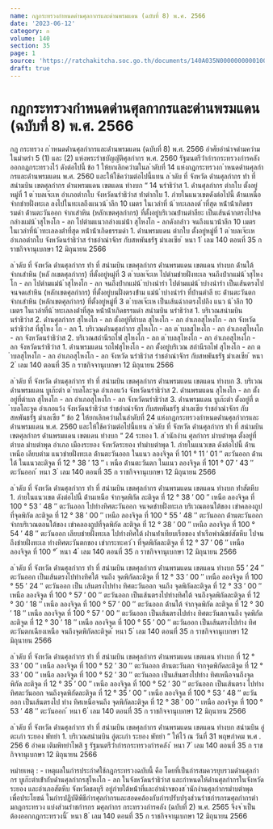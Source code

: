 ```yaml
---
name: กฎกระทรวงกำหนดด่านศุลกากรและด่านพรมแดน (ฉบับที่ 8) พ.ศ. 2566
date: '2023-06-12'
category: ก
volume: 140
section: 35
page: 1
source: 'https://ratchakitcha.soc.go.th/documents/140A035N0000000000100.pdf'
draft: true
---
```


# กฎกระทรวงกำหนดด่านศุลกากรและด่านพรมแดน (ฉบับที่ 8) พ.ศ. 2566

กฎ กระทรวง ก ําหนดด่ํานศุลกํากรและด่ํานพรมแดน (ฉบับที่ 8) พ.ศ. 2566 อําศัยอํานําจตํามควํามในมําตรํา 5 (1) และ (2) แห่งพระรําชบัญญัติศุลกํากร พ.ศ. 2560 รัฐมนตรีว่ํากํารกระทรวงกํารคลังออกกฎกระทรวงไว้ ดังต่อไปนี้ ข้อ 1 ให้ยกเลิกควํามในล ําดับที่ 14 แห่งกฎกระทรวงก ําหนดด่ํานศุลกํากรและด่ํานพรมแดน พ.ศ. 2560 และให้ใช้ควํามต่อไปนี้แทน ล ําดับ ที่ จังหวัด ด่ํานศุลกํากร ท่ํา ที่ สนํามบิน เขตศุลกํากร ด่ํานพรมแดน เขตแดน ทํางบก “ 14 นรําธิวําส 1. ด่ํานศุลกํากร ตํากใบ ตั้งอยู่ หมู่ที่ 1 ต ําบลเจ๊ะเห อําเภอตํากใบ จังหวัดนรําธิวําส ท่ําตํากใบ 1. ภํายในแนวเขตดังต่อไปนี้ ด้ํานเหนือ จํากชํายฝั่งทะเล ลงไปในทะเลถึงแนวน้ ําลึก 10 เมตร ในเวลําที่ น้ ําทะเลลงต่ ําที่สุด หน้ําน้ําเกิดธรรมดํา ด้ํานตะวันออก จํากเสําหิน (หลักเขตศุลกํากร) ที่ตั้งอยู่บริเวณบ้ํานตําลียะ เป็นเส้นฉํากตรงไปจด กลํางแม่น้ ําสุไหงโก - ลก ไปตํามแนวกลํางแม่น้ํา สุไหงโก - ลกดังกล่ําว จนถึงแนวน้ําลึก 10 เมตร ในเวลําที่น้ ําทะเลลงต่ําที่สุด หน้ําน้ําเกิดธรรมดํา 1. ด่ํานพรมแดน ตํากใบ ตั้งอยู่หมู่ที่ 1 ต ําบลเจ๊ะเห อําเภอตํากใบ จังหวัดนรําธิวําส รําชอําณําจักร กับสหพันธรัฐ มําเลเซีย ้ หนา 1 ่ เลม 140 ตอนที่ 35 ก ราชกิจจานุเบกษา 12 มิถุนายน 2566

ล ําดับ ที่ จังหวัด ด่ํานศุลกํากร ท่ํา ที่ สนํามบิน เขตศุลกํากร ด่ํานพรมแดน เขตแดน ทํางบก ด้ํานใต้ จํากเสําหิน (หลั กเขตศุลกํากร) ที่ตั้งอยู่หมู่ที่ 3 ต ําบลเจ๊ะเห ไปตํามชํายฝั่งทะเล จนถึงปํากแม่น้ ําสุไหงโก - ลก ไปตํามแม่น้ ําสุไหงโก - ลก จนถึงปํากแม่น้ ําบํางนํารํา ไปตํามแม่น้ ําบํางนํารํา เป็นเส้นตรงไปจนจดเสําหิน (หลักเขตศุลกํากร) ที่ตั้งอยู่บนฝั่งตรงข้ําม แม่น้ ําบํางนํารํา ที่บ้ํานตําลี ยะ ด้ํานตะวันตก จํากเสําหิน (หลักเขตศุลกํากร) ที่ตั้งอยู่หมู่ที่ 3 ต ําบลเจ๊ะเห เป็นเส้นฉํากตรงไปถึง แนว น้ ําลึก 10 เมตร ในเวลําที่น้ ําทะเลลงต่ําที่สุด หน้ําน้ําเกิดธรรมดํา สนํามบิน นรําธิวําส 1. บริเวณสนํามบิน นรําธิวําส 2. ด่ํานศุลกํากร สุไหงโก - ลก ตั้งอยู่ที่ตําบล สุไหงโก - ลก อําเภอสุไหงโก - ลก จังหวัดนรําธิวําส ที่สุไหง โก - ลก 1. บริเวณด่ํานศุลกํากร สุไหงโก - ลก ต ําบลสุไหงโก - ลก อําเภอสุไหงโก - ลก จังหวัดนรําธิวําส 2. บริเวณสถํานีรถไฟ สุไหงโก - ลก ต ําบลสุไหงโก - ลก อําเภอสุไหงโก - ลก จังหวัดนรําธิวําส 1. ด่ํานพรมแดน รถไฟสุไหงโก - ลก ตั้งอยู่บริเวณ สถํานีรถไฟ สุไหงโก - ลก ต ําบลสุไหงโก - ลก อําเภอสุไหงโก - ลก จังหวัด นรําธิวําส รําชอําณําจักร กับสหพันธรัฐ มําเลเซีย ้ หนา 2 ่ เลม 140 ตอนที่ 35 ก ราชกิจจานุเบกษา 12 มิถุนายน 2566

ล ําดับ ที่ จังหวัด ด่ํานศุลกํากร ท่ํา ที่ สนํามบิน เขตศุลกํากร ด่ํานพรมแดน เขตแดน ทํางบก 3. บริเวณด่ํานพรมแดน บูเก๊ะตํา ต ําบลโละจูด อําเภอแว้ง จังหวัดนรําธิวําส 2. ด่ํานพรมแดน สุไหงโก - ลก ตั้งอยู่ที่ตําบล สุไหงโก - ลก อําเภอสุไหงโก - ลก จังหวัดนรําธิวําส 3. ด่ํานพรมแดน บูเก๊ะตํา ตั้งอยู่ที่ ต ําบลโละจูด อําเภอแว้ง จังหวัดนรําธิวําส รําชอําณําจักร กับสหพันธรัฐ มําเลเซีย รําชอําณําจักร กับสหพันธรัฐ มําเลเซีย ” ข้อ 2 ให้ยกเลิกควํามในลําดับที่ 24 แห่งกฎกระทรวงกําหนดด่ํานศุลกํากรและด่ํานพรมแดน พ.ศ. 2560 และให้ใช้ควํามต่อไปนี้แทน ล ําดับ ที่ จังหวัด ด่ํานศุลกํากร ท่ํา ที่ สนํามบิน เขตศุลกํากร ด่ํานพรมแดน เขตแดน ทํางบก “ 24 ระยอง 1. ส ํานักงําน ศุลกํากร มําบตําพุด ตั้งอยู่ที่ตําบล มําบตําพุด อําเภอ เมืองระยอง จังหวัดระยอง ท่ํามําบตําพุด 1. ภํายในแนวเขต ดังต่อไปนี้ ด้ํานเหนือ เลียบตําม แนวชํายฝั่งทะเล ด้ํานตะวันออก ในแนว ลองจิจูด ที่ 101 ° 11 ′ 01 ′′ ตะวันออก ด้ํานใต้ ในแนวละติจูด ที่ 12 ° 38 ′ 13 ′′ เ หนือ ด้ํานตะวันตก ในแนว ลองจิจูด ที่ 101 ° 07 ′ 43 ′′ ตะวันออก ้ หนา 3 ่ เลม 140 ตอนที่ 35 ก ราชกิจจานุเบกษา 12 มิถุนายน 2566

ล ําดับ ที่ จังหวัด ด่ํานศุลกํากร ท่ํา ที่ สนํามบิน เขตศุลกํากร ด่ํานพรมแดน เขตแดน ทํางบก ท่ําสัตหีบ 1. ภํายในแนวเขต ดังต่อไปนี้ ด้ํานเหนือ จํากจุดพิกัด ละติจูด ที่ 12 ° 38 ′ 00 ′′ เหนือ ลองจิจูด ที่ 100 ° 53 ′ 48 ′′ ตะวันออก ไปทํางทิศตะวันออก จนจดชํายฝั่งทะเล บริเวณตอนใต้ของ เขําคลองถูปที่จุดพิกัด ละติจูด ที่ 12 ° 38 ′ 00 ′′ เหนือ ลองจิจูด ที่ 100 ° 55 ′ 48 ′′ ตะวันออก ด้ํานตะวันออก จํากบริเวณตอนใต้ของ เขําคลองถูปที่จุดพิกัด ละติจูด ที่ 12 ° 38 ′ 00 ′′ เหนือ ลองจิจูด ที่ 100 ° 54 ′ 48 ′′ ตะวันออก เลียบชํายฝั่งทะเล ไปทํางทิศใต้ ผ่ํานท่ําเทียบเรือของ ท่ําเรือพําณิชย์สัตหีบ ไปจนถึงชํายฝั่งทะเล ทํางทิศตะวันตกของ เขํากระทะคว่ ํา ที่จุดพิกัดละติจูด ที่ 12 ° 37 ′ 06 ′′ เหนือ ลองจิจูด ที่ 100 ° ้ หนา 4 ่ เลม 140 ตอนที่ 35 ก ราชกิจจานุเบกษา 12 มิถุนายน 2566

ล ําดับ ที่ จังหวัด ด่ํานศุลกํากร ท่ํา ที่ สนํามบิน เขตศุลกํากร ด่ํานพรมแดน เขตแดน ทํางบก 55 ′ 24 ′′ ตะวันออก เป็นเส้นตรงไปทํางทิศใต้ จนถึง จุดพิกัดละติจูด ที่ 12 ° 33 ′ 00 ′′ เหนือ ลองจิจูด ที่ 100 ° 55 ′ 24 ′′ ตะวันออก เป็น เส้นตรงไปทําง ทิศตะวันออก จนถึง จุดพิกัดละติจูด ที่ 12 ° 33 ′ 00 ′′ เหนือ ลองจิจูด ที่ 100 ° 57 ′ 00 ′′ ตะวันออก เป็นเส้นตรงไปทํางทิศใต้ จนถึงจุดพิกัดละติจูด ที่ 12 ° 30 ′ 18 ′′ เหนือ ลองจิจูด ที่ 100 ° 57 ′ 00 ′′ ตะวันออก ด้ํานใต้ จํากจุดพิกัด ละติจูด ที่ 12 ° 30 ′ 18 ′′ เหนือ ลองจิจูด ที่ 100 ° 57 ′ 00 ′′ ตะวันออก เป็นเส้นตรงไปทําง ทิศตะวันตกจนถึง จุดพิกัดละติจูด ที่ 12 ° 30 ′ 18 ′′ เหนือ ลองจิจูด ที่ 100 ° 55 ′ 00 ′′ ตะวันออก เป็นเส้นตรงไปทําง ทิศตะวันตกเฉียงเหนือ จนถึงจุดพิกัดละติจูด ้ หนา 5 ่ เลม 140 ตอนที่ 35 ก ราชกิจจานุเบกษา 12 มิถุนายน 2566

ล ําดับ ที่ จังหวัด ด่ํานศุลกํากร ท่ํา ที่ สนํามบิน เขตศุลกํากร ด่ํานพรมแดน เขตแดน ทํางบก ที่ 12 ° 33 ′ 00 ′′ เหนือ ลองจิจูด ที่ 100 ° 52 ′ 30 ′′ ตะวันออก ด้ํานตะวันตก จํากจุดพิกัดละติจูด ที่ 12 ° 33 ′ 00 ′′ เหนือ ลองจิจูด ที่ 100 ° 52 ′ 30 ′′ ตะวันออก เป็นเส้นตรงไปทําง ทิศเหนือจนถึงจุดพิกัด ละติจูด ที่ 12 ° 35 ′ 00 ′′ เหนือ ลองจิจูด ที่ 100 ° 52 ′ 30 ′′ ตะวันออก เป็นเส้นตรง ไปทํางทิศตะวันออก จนถึงจุดพิกัดละติจูด ที่ 12 ° 35 ′ 00 ′′ เหนือ ลองจิจูด ที่ 100 ° 53 ′ 48 ′′ ตะวันออก เป็นเส้นตรงไป ทําง ทิศเหนือจนถึง จุดพิกัดละติจูด ที่ 12 ° 38 ′ 00 ′′ เหนือ ลองจิจูด ที่ 100 ° 53 ′ 48 ′′ ตะวันออก ้ หนา 6 ่ เลม 140 ตอนที่ 35 ก ราชกิจจานุเบกษา 12 มิถุนายน 2566

ล ําดับ ที่ จังหวัด ด่ํานศุลกํากร ท่ํา ที่ สนํามบิน เขตศุลกํากร ด่ํานพรมแดน เขตแดน ทํางบก สนํามบิน อู่ตะเภํา ระยอง พัทยํา 1. บริเวณสนํามบิน อู่ตะเภํา ระยอง พัทยํา ” ให้ไว้ ณ วันที่ 31 พฤษภําคม พ.ศ . 256 6 อําคม เติมพิทยําไพสิ ฐ รัฐมนตรีว่ํากํารกระทรวงกํารคลัง ้ หนา 7 ่ เลม 140 ตอนที่ 35 ก ราชกิจจานุเบกษา 12 มิถุนายน 2566

หมํายเหตุ : - เหตุผลในกํารประกําศใช้กฎกระทรวงฉบับนี้ คือ โดยที่เป็นกํารสมควรยุบรวมด่ํานศุลกํากร บูเก๊ะตําเข้ํากับด่ํานศุลกํากรสุไหงโก - ลก ในจังหวัดนรําธิวําส และกําหนดให้ด่ํานศุลกํากรในจังหวัดระยอง และอําเภอสัตหีบ จังหวัดชลบุรี อยู่ภํายใต้หน้ําที่และอํานําจของส ํานักงํานศุลกํากรมําบตําพุด เพื่อประโยชน์ ในกํารปฏิบัติพิธีกํารศุลกํากรและสอดคล้องกับกํารปรับปรุงส่วนรําชกํารกรมศุลกํากรตํามกฎกระทรวง แบ่งส่วนรําชกํารกร มศุลกํากร กระทรวงกํารคลัง (ฉบับที่ 2) พ.ศ. 2565 จึงจ ําเป็นต้องออกกฎกระทรวงนี้ ้ หนา 8 ่ เลม 140 ตอนที่ 35 ก ราชกิจจานุเบกษา 12 มิถุนายน 2566
